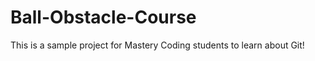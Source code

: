 # Ball-Obstacle-Course
 


This is a sample project for Mastery Coding students to learn about Git! 